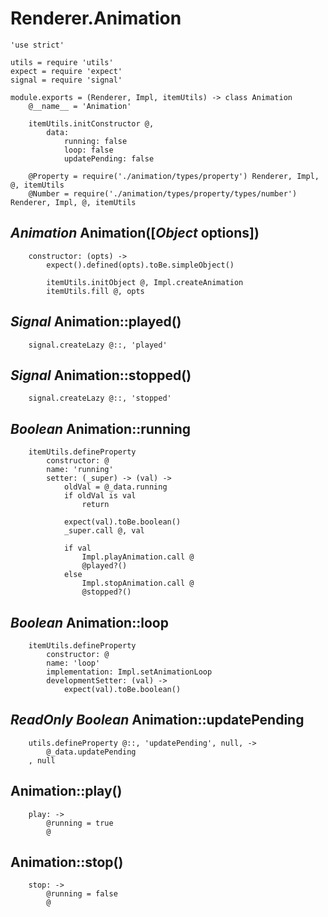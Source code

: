 Renderer.Animation
==================

	'use strict'

	utils = require 'utils'
	expect = require 'expect'
	signal = require 'signal'

	module.exports = (Renderer, Impl, itemUtils) -> class Animation
		@__name__ = 'Animation'

		itemUtils.initConstructor @,
			data:
				running: false
				loop: false
				updatePending: false

		@Property = require('./animation/types/property') Renderer, Impl, @, itemUtils
		@Number = require('./animation/types/property/types/number') Renderer, Impl, @, itemUtils

*Animation* Animation([*Object* options])
-----------------------------------------

		constructor: (opts) ->
			expect().defined(opts).toBe.simpleObject()

			itemUtils.initObject @, Impl.createAnimation
			itemUtils.fill @, opts

*Signal* Animation::played()
----------------------------

		signal.createLazy @::, 'played'

*Signal* Animation::stopped()
-----------------------------

		signal.createLazy @::, 'stopped'

*Boolean* Animation::running
----------------------------

		itemUtils.defineProperty
			constructor: @
			name: 'running'
			setter: (_super) -> (val) ->
				oldVal = @_data.running
				if oldVal is val
					return

				expect(val).toBe.boolean()
				_super.call @, val

				if val
					Impl.playAnimation.call @
					@played?()
				else
					Impl.stopAnimation.call @
					@stopped?()

*Boolean* Animation::loop
-------------------------

		itemUtils.defineProperty
			constructor: @
			name: 'loop'
			implementation: Impl.setAnimationLoop
			developmentSetter: (val) ->
				expect(val).toBe.boolean()

*ReadOnly* *Boolean* Animation::updatePending
---------------------------------------------

		utils.defineProperty @::, 'updatePending', null, ->
			@_data.updatePending
		, null

Animation::play()
-----------------

		play: ->
			@running = true
			@

Animation::stop()
-----------------

		stop: ->
			@running = false
			@
